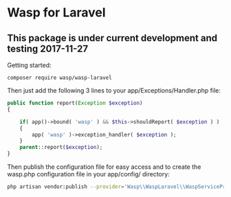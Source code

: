 # Wasp for Laravel

## This package is under current development and testing 2017-11-27

Getting started:

```
composer require wasp/wasp-laravel
```

Then just add the following 3 lines to your app/Exceptions/Handler.php file:

```php
public function report(Exception $exception)
{

    if( app()->bound( 'wasp' ) && $this->shouldReport( $exception ) )
    {
        app( 'wasp' )->exception_handler( $exception );
    }
    parent::report($exception);
}

```

Then publish the configuration file for easy access and to create the wasp.php configuration file in your app/config/ directory:

```bash
php artisan vendor:publish --provider='Wasp\\WaspLaravel\\WaspServiceProvider'

```